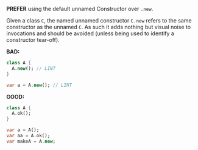 **PREFER** using the default unnamed Constructor over `.new`.

Given a class `C`, the named unnamed constructor `C.new` refers to the same
constructor as the unnamed `C`. As such it adds nothing but visual noise to
invocations and should be avoided (unless being used to identify a constructor
tear-off).

**BAD:**
```dart
class A {
  A.new(); // LINT
}

var a = A.new(); // LINT
```

**GOOD:**
```dart
class A {
  A.ok();
}

var a = A();
var aa = A.ok();
var makeA = A.new;
```
